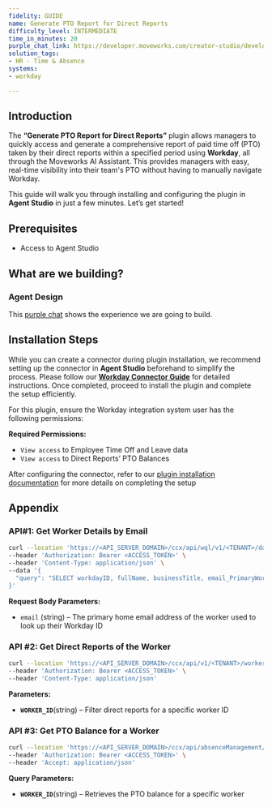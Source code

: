 ```yaml
---
fidelity: GUIDE
name: Generate PTO Report for Direct Reports
difficulty_level: INTERMEDIATE
time_in_minutes: 20
purple_chat_link: https://developer.moveworks.com/creator-studio/developer-tools/purple-chat-builder/?workspace=%7B%22title%22%3A%22My+Workspace%22%2C%22botSettings%22%3A%7B%7D%2C%22mocks%22%3A%5B%7B%22id%22%3A2452%2C%22title%22%3A%22Mock+1%22%2C%22transcript%22%3A%7B%22settings%22%3A%7B%22colorStyle%22%3A%22LIGHT%22%2C%22startTime%22%3A%2211%3A43+AM%22%2C%22defaultPerson%22%3A%22GWEN%22%2C%22editable%22%3Atrue%7D%2C%22messages%22%3A%5B%7B%22from%22%3A%22USER%22%2C%22text%22%3A%22I+want+to+make+sure+Amy+%26+Jim+on+my+team+are+taking+their+PTO+and+avoiding+burnout+-+what+are+their+balances%3F%22%7D%2C%7B%22from%22%3A%22ANNOTATION%22%2C%22text%22%3A%22%3Cp%3E%E2%9C%85+Resolving+%E2%80%9CAmy%E2%80%9D%3Cbr%3E%E2%9C%85+Found+%E2%80%9CAmy+Phillips%E2%80%9D+%28reports+to+Mary%29%3Cbr%3E%E2%9C%85+Resolving+%E2%80%9CJim%E2%80%9D%3Cbr%3E%E2%9C%85+Found+%E2%80%9CJim+Telustria%E2%80%9D+%28reports+to+Mary%29%3Cbr%3E%E2%9C%85+Retrieving+PTO+Balances+for+Amy+Phillps+%26+Jim+Telustria+%3C%2Fp%3E%22%7D%2C%7B%22from%22%3A%22BOT%22%2C%22text%22%3A%22Amy+has+12+hours+of+PTO+and+Jim+as+22+hours.%22%7D%5D%7D%7D%5D%7D
solution_tags:
- HR - Time & Absence
systems:
- workday

---
```

## Introduction

The **“Generate PTO Report for Direct Reports”** plugin allows managers to quickly access and generate a comprehensive report of paid time off (PTO) taken by their direct reports within a specified period using **Workday**, all through the Moveworks AI Assistant. This provides managers with easy, real-time visibility into their team's PTO without having to manually navigate Workday.

This guide will walk you through installing and configuring the plugin in **Agent Studio** in just a few minutes. Let’s get started!

## **Prerequisites**

- Access to Agent Studio

## **What are we building?**

### Agent Design

This [purple chat](https://developer.moveworks.com/creator-studio/developer-tools/purple-chat?conversation=%7B%22startTimestamp%22%3A%2211%3A43+AM%22%2C%22messages%22%3A%5B%7B%22role%22%3A%22user%22%2C%22parts%22%3A%5B%7B%22richText%22%3A%22I+want+to+make+sure+Amy+%26+Jim+on+my+team+are+taking+their+PTO+and+avoiding+burnout+-+what+are+their+balances%3F%22%7D%5D%7D%2C%7B%22role%22%3A%22assistant%22%2C%22parts%22%3A%5B%7B%22reasoningSteps%22%3A%5B%7B%22status%22%3A%22success%22%2C%22richText%22%3A%22%3Cp%3E%E2%9C%85+Resolving+%E2%80%9CAmy%E2%80%9D%3Cbr%3E%E2%9C%85+Found+%E2%80%9CAmy+Phillips%E2%80%9D+%28reports+to+Mary%29%3Cbr%3E%E2%9C%85+Resolving+%E2%80%9CJim%E2%80%9D%3Cbr%3E%E2%9C%85+Found+%E2%80%9CJim+Telustria%E2%80%9D+%28reports+to+Mary%29%3Cbr%3E%E2%9C%85+Retrieving+PTO+Balances+for+Amy+Phillps+%26+Jim+Telustria+%3C%2Fp%3E%22%7D%5D%7D%2C%7B%22richText%22%3A%22Amy+has+12+hours+of+PTO+and+Jim+as+22+hours.%22%7D%5D%7D%5D%7D) shows the experience we are going to build.

## Installation Steps

While you can create a connector during plugin installation, we recommend setting up the connector in **Agent Studio** beforehand to simplify the process. Please follow our [**Workday Connector Guide**](https://developer.moveworks.com/marketplace/package/?id=workday&hist=home%2Cbrws#how-to-implement) for detailed instructions. Once completed, proceed to install the plugin and complete the setup efficiently.

For this plugin, ensure the Workday integration system user has the following permissions:

**Required Permissions:**

- `View access` to Employee Time Off and Leave data
- `View access` to Direct Reports’ PTO Balances

After configuring the connector, refer to our [plugin installation documentation](https://help.moveworks.com/docs/ai-agent-marketplace-installation) for more details on completing the setup

## **Appendix**

### **API#1: Get Worker Details by Email**

```bash
curl --location 'https://<API_SERVER_DOMAIN>/ccx/api/wql/v1/<TENANT>/data' \
--header 'Authorization: Bearer <ACCESS_TOKEN>' \
--header 'Content-Type: application/json' \
--data '{
  "query": "SELECT workdayID, fullName, businessTitle, email_PrimaryWorkOrPrimaryHome as email, employeeID FROM allWorkers WHERE email_PrimaryWorkOrPrimaryHome = %27{{email}}%27"
}'
```

**Request Body Parameters:**

- `email` (string) – The primary home email address of the worker used to look up their Workday ID

### **API #2: Get Direct Reports of the Worker**

```bash
curl --location 'https://<API_SERVER_DOMAIN>/ccx/api/v1/<TENANT>/workers/{{WORKER_ID}}/directReports' \
--header 'Authorization: Bearer <ACCESS_TOKEN>' \
--header 'Content-Type: application/json'
```

**Parameters:**

- **`WORKER_ID`**(string) – Filter direct reports for a specific worker ID

### **API #3: Get PTO Balance for a Worker**

```bash
curl --location 'https://<API_SERVER_DOMAIN>/ccx/api/absenceManagement/v1/<TENANT>/balances?worker=<WORKER_ID>' \
--header 'Authorization: Bearer <ACCESS_TOKEN>' \
--header 'Accept: application/json'
```

**Query Parameters:**

- **`WORKER_ID`**(string) – Retrieves the PTO balance for a specific worker